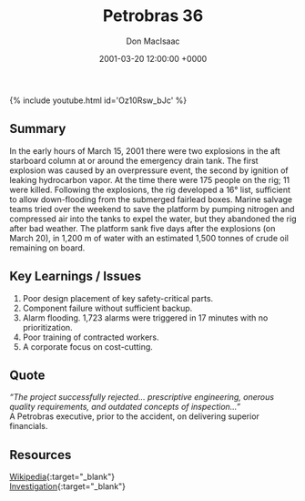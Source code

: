 ﻿---
title: Petrobras 36
author: Don MacIsaac
date: 2001-03-20 12:00:00 +0000
categories: [Accidents, Offshore]
tags: [Cost Cutting, Alarm Flooding, Contractor Management]
---
{% include youtube.html id='Oz10Rsw_bJc' %}
## Summary
In the early hours of March 15, 2001 there were two explosions in the aft starboard column at or around the emergency drain tank. The first explosion was caused by an overpressure event, the second by ignition of leaking hydrocarbon vapor. At the time there were 175 people on the rig; 11 were killed. Following the explosions, the rig developed a 16° list, sufficient to allow down-flooding from the submerged fairlead boxes. Marine salvage teams tried over the weekend to save the platform by pumping nitrogen and compressed air into the tanks to expel the water, but they abandoned the rig after bad weather. The platform sank five days after the explosions (on March 20), in 1,200 m of water with an estimated 1,500 tonnes of crude oil remaining on board.


## Key Learnings / Issues
1. Poor design placement of key safety-critical parts.
2. Component failure without sufficient backup.
3. Alarm flooding. 1,723 alarms were triggered in 17 minutes with no prioritization.
4.  Poor training of contracted workers.
5. A corporate focus on cost-cutting.


## Quote
*“The project successfully rejected… prescriptive engineering, onerous quality requirements, and outdated concepts of inspection…”*        \
A Petrobras executive, prior to the accident, on delivering superior financials.


## Resources
[Wikipedia](https://en.wikipedia.org/wiki/Petrobras_36){:target="_blank"}        \
[Investigation](http://www.anp.gov.br/images/EXPLORACAO_E_PRODUCAO_DE_OLEO_E_GAS/Seguranca_Operacional/Relat_incidentes/Analysis_of_the_Accident_with_the_Platform_P-36.pdf){:target="_blank"}